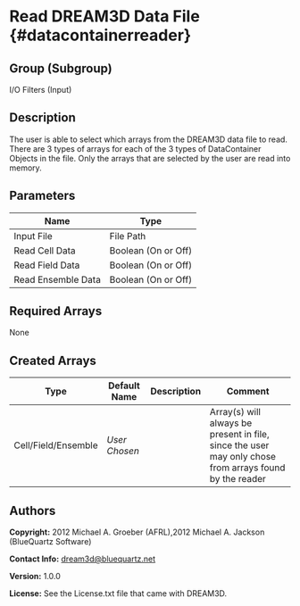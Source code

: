 Read DREAM3D Data File {#datacontainerreader}
====

## Group (Subgroup) ##
I/O Filters (Input)

## Description ##

The user is able to select which arrays from the DREAM3D data file to read. There are 3 types of arrays for each of the 3 types of DataContainer Objects in the file. Only the arrays that are selected by the user are read into memory.

## Parameters ##

| Name | Type |
|------|------|
| Input File | File Path |
| Read Cell Data | Boolean (On or Off) |
| Read Field Data | Boolean (On or Off) |
| Read Ensemble Data | Boolean (On or Off) |

## Required Arrays ##
None

## Created Arrays ##
| Type | Default Name | Description | Comment |
|------|--------------|-------------|---------|
| Cell/Field/Ensemble | *User Chosen* |  | Array(s) will always be present in file, since the user may only chose from arrays found by the reader |


## Authors ##

**Copyright:** 2012 Michael A. Groeber (AFRL),2012 Michael A. Jackson (BlueQuartz Software)

**Contact Info:** dream3d@bluequartz.net

**Version:** 1.0.0

**License:**  See the License.txt file that came with DREAM3D.



